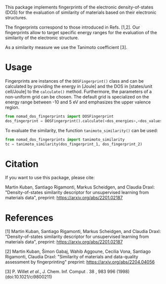 This package implements fingerprints of the electronic density-of-states (DOS) for the evaluation of similarity of materials based on their electronic structures.

The fingerprints correspond to those introduced in Refs. [1,2]. Our fingerprints allow to target specific energy ranges for the evaluation of the similarity of the electronic structure. 

As a similarity measure we use the Tanimoto coefficient [3].

# Usage

Fingerprints are instances of the `DOSFingerprint()` class and can be calculated by providing the energy in [Joule] and the DOS in [states/unit cell/Joule] to the `calculate()` method. Furthermore, the parameters of a non-uniform grid can be chosen. The default grid is specialized on the energy range between -10 and 5 eV and emphasizes the upper valence region.

```Python
from nomad_dos_fingerprints import DOSFingerprint
dos_fingerprint = DOSFingerprint().calculate(<dos_energies>,<dos_values>)
```

To evaluate the similarity, the function `tanimoto_similarity()` can be used:

```Python
from nomad_dos_fingerprints import tanimoto_similarity
tc = tanimoto_similarity(dos_fingerprint_1, dos_fingerprint_2)
```

# Citation

If you want to use this package, please cite:

Martin Kuban, Santiago Rigamonti, Markus Scheidgen, and Claudia Draxl:
"Density-of-states similarity descriptor for unsupervised learning from materials data",
preprint: https://arxiv.org/abs/2201.02187 

# References

[1] Martin Kuban, Santiago Rigamonti, Markus Scheidgen, and Claudia Draxl:
"Density-of-states similarity descriptor for unsupervised learning from materials data",
preprint: https://arxiv.org/abs/2201.02187 

[2] Martin Kuban, Šimon Gabaj, Wahib Aggoune, Cecilia Vona, Santiago Rigamonti, Claudia Draxl:
"Similarity of materials and data-quality assessment by fingerprinting"
preprint: https://arxiv.org/abs/2204.04056


[3] P. Willet _et al._, J. Chem. Inf. Comput . 38 , 983 996 (1998) (doi:10.1021/ci9800211)
